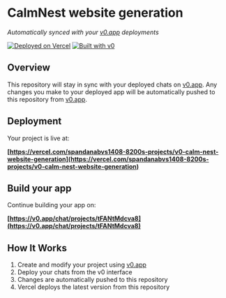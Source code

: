 # CalmNest website generation

*Automatically synced with your [v0.app](https://v0.app) deployments*

[![Deployed on Vercel](https://img.shields.io/badge/Deployed%20on-Vercel-black?style=for-the-badge&logo=vercel)](https://vercel.com/spandanabvs1408-8200s-projects/v0-calm-nest-website-generation)
[![Built with v0](https://img.shields.io/badge/Built%20with-v0.app-black?style=for-the-badge)](https://v0.app/chat/projects/tFANtMdcva8)

## Overview

This repository will stay in sync with your deployed chats on [v0.app](https://v0.app).
Any changes you make to your deployed app will be automatically pushed to this repository from [v0.app](https://v0.app).

## Deployment

Your project is live at:

**[https://vercel.com/spandanabvs1408-8200s-projects/v0-calm-nest-website-generation](https://vercel.com/spandanabvs1408-8200s-projects/v0-calm-nest-website-generation)**

## Build your app

Continue building your app on:

**[https://v0.app/chat/projects/tFANtMdcva8](https://v0.app/chat/projects/tFANtMdcva8)**

## How It Works

1. Create and modify your project using [v0.app](https://v0.app)
2. Deploy your chats from the v0 interface
3. Changes are automatically pushed to this repository
4. Vercel deploys the latest version from this repository
